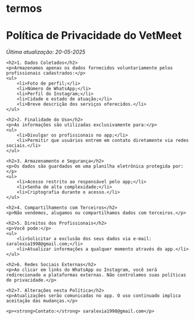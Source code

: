 # termos
<!DOCTYPE html>  
<html>  
<head>  
    <title>Política de Privacidade - VetMeet</title>  
</head>  
<body>  
    <h1>Política de Privacidade do VetMeet</h1>  
    <p><em>Última atualização: 20-05-2025</em></p>  

    <h2>1. Dados Coletados</h2>  
    <p>Armazenamos apenas os dados fornecidos voluntariamente pelos profissionais cadastrados:</p>  
    <ul>  
        <li>Foto de perfil;</li>  
        <li>Número de WhatsApp;</li>  
        <li>Perfil do Instagram;</li>  
        <li>Cidade e estado de atuação;</li>  
        <li>Breve descrição dos serviços oferecidos.</li>  
    </ul>  

    <h2>2. Finalidade do Uso</h2>  
    <p>As informações são utilizadas exclusivamente para:</p>  
    <ul>  
        <li>Divulgar os profissionais no app;</li>  
        <li>Permitir que usuários entrem em contato diretamente via redes sociais.</li>  
    </ul>  

    <h2>3. Armazenamento e Segurança</h2>  
    <p>Os dados são guardados em uma planilha eletrônica protegida por:</p>  
    <ul>  
        <li>Acesso restrito ao responsável pelo app;</li>  
        <li>Senha de alta complexidade;</li>  
        <li>Criptografia durante o acesso.</li>  
    </ul>  

    <h2>4. Compartilhamento com Terceiros</h2>  
    <p>Não vendemos, alugamos ou compartilhamos dados com terceiros.</p>  

    <h2>5. Direitos dos Profissionais</h2>  
    <p>Você pode:</p>  
    <ul>  
        <li>Solicitar a exclusão dos seus dados via e-mail: saralexia1998@gmail.com;</li>  
        <li>Atualizar informações a qualquer momento através do app.</li>  
    </ul>  

    <h2>6. Redes Sociais Externas</h2>  
    <p>Ao clicar em links do WhatsApp ou Instagram, você será redirecionado a plataformas externas. Não controlamos suas políticas de privacidade.</p>  

    <h2>7. Alterações nesta Política</h2>  
    <p>Atualizações serão comunicadas no app. O uso continuado implica aceitação das mudanças.</p>  

    <p><strong>Contato:</strong> saralexia1998@gmail.com</p>  
</body>  
</html>  
